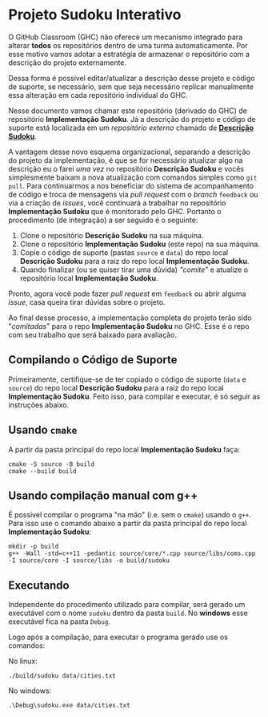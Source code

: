 ﻿
# Projeto Sudoku Interativo

O GitHub Classroom (GHC) não oferece um mecanismo integrado para alterar **todos** os repositórios dentro de uma turma automaticamente. Por esse motivo vamos adotar a estratégia de armazenar o repositório com a descrição do projeto externamente.

Dessa forma é possível editar/atualizar a descrição desse projeto e código de suporte, se necessário, sem que seja necessário replicar manualmente essa alteração em cada repositório individual do GHC.

Nesse documento vamos chamar este repositório (derivado do GHC) de repositório **Implementação Sudoku**. Já a descrição do projeto e código de suporte está localizada em um _repositório externo_ chamado de [**Descrição Sudoku**](https://github.com/selan-ufrn/projeto_sudoku).


A vantagem desse novo esquema organizacional, separando a descrição do projeto da implementação, é que se for necessário atualizar algo na descrição eu o farei _uma vez_ no repositório **Descrição Sudoku** e vocês simplesmente baixam a nova atualização com comandos simples como `git pull`. Para continuarmos a nos beneficiar do sistema de acompanhamento de código e troca de mensagens via _pull request_ com o _branch_ `feedback` ou via a criação de _issues_, você continuará a trabalhar no repositório **Implementação Sudoku** que é monitorado pelo GHC. Portanto o procedimento (de integração) a ser seguido é o seguinte:

1. Clone o repositório **Descrição Sudoku** na sua máquina.
2. Clone o repositório **Implementação Sudoku** (este repo) na sua máquina.
3. Copie o código de suporte (pastas `source` e `data`)  do repo local **Descrição Sudoku** para a raiz do repo local **Implementação Sudoku**.
3. Quando finalizar (ou se quiser tirar uma dúvida) _"comite"_ e atualize o repositório local **Implementação Sudoku**.

Pronto, agora você pode fazer _pull request_ em `feedback` ou abrir alguma _issue_, casa queira tirar dúvidas sobre o projeto.

Ao final desse processo, a implementação completa do projeto terão sido "_comitadas_" para o repo **Implementação Sudoku** no GHC. Esse é o repo com seu trabalho que será baixado para avaliação.

## Compilando o Código de Suporte

Primeiramente, certifique-se de ter copiado o código de suporte (`data` e `source`) do repo local **Descrição Sudoku** para a raiz do repo local **Implementação Sudoku**. Feito isso, para compilar e executar, é só seguir as instruções abaixo.

## Usando `cmake`

A partir da pasta principal do repo local **Implementação Sudoku** faça:

```
cmake -S source -B build
cmake --build build
```

## Usando compilação manual com g++

É possível compilar o programa "na mão" (i.e. sem o `cmake`) usando o `g++`. Para isso use o comando abaixo a partir da pasta principal do repo local **Implementação Sudoku**:

```
mkdir -p build
g++ -Wall -std=c++11 -pedantic source/core/*.cpp source/libs/coms.cpp -I source/core -I source/libs -o build/sudoku
```

## Executando

Independente do procedimento utilizado para compilar, será gerado um executável com o nome `sudoku` dentro da pasta `build`. No __windows__ esse executável fica na pasta `Debug`.

Logo após a compilação, para executar o programa gerado use os comandos:

No linux:
```
./build/sudoku data/cities.txt
```
No windows:
```
.\Debug\sudoku.exe data/cities.txt
```

